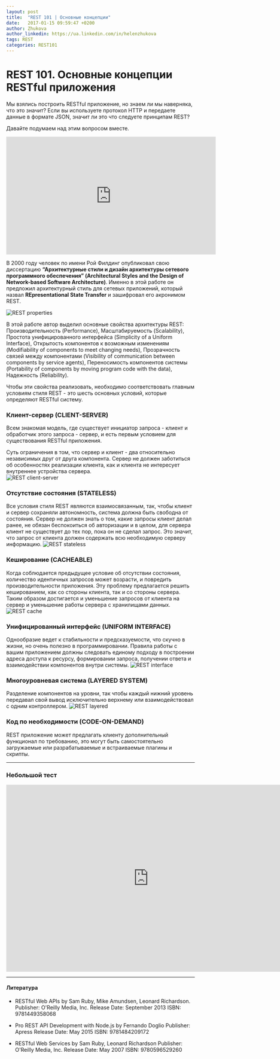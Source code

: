 ```yaml
---
layout: post
title:  "REST 101 | Основные концепции"
date:   2017-01-15 09:59:47 +0200
author: Zhukova
author_linkedin: https://ua.linkedin.com/in/helenzhukova
tags: REST
categories: REST101
---
```


# REST 101. Основные концепции RESTful приложения

Мы взялись построить RESTful приложение, но знаем ли мы наверняка, что это значит?
Если вы используете протокол HTTP и передаете данные в формате JSON, значит ли это что следуете принципам REST?

Давайте подумаем над этим вопросом вместе.

<div class="responsive-embed widescreen">
    <iframe width="560" height="315" src="https://www.youtube.com/embed/2CrjWD3VGG4" frameborder="0" allowfullscreen></iframe>
</div>

В 2000 году человек по имени Рой Филдинг опубликовал свою диссертацию **“Архитектурные стили и дизайн архитектуры сетевого программного обеспечения” (Architectural Styles and the Design of Network-based Software Architecture)**. Именно в этой работе он предложил архитектурный стиль для сетевых приложений, который назвал **REpresentational State Transfer** и зашифровал его  акронимом REST.

![REST properties](/rest_student/img/rest101/rest-properties.jpg)

В этой работе автор выделил основные свойства архитектуры REST: Производительность (Performance), Масштабируемость (Scalability), Простота унифицированного интерфейса (Simplicity of a Uniform Interface), Открытость компонентов к возможным изменениям (Modifiability of components to meet changing needs), Прозрачность связей между компонентами (Visibility of communication between components by service agents), Переносимость компонентов системы (Portability of components by moving program code with the data), Надежность (Reliability).

Чтобы эти свойства реализовать, необходимо соответствовать главным условиям стиля REST - это шесть основных условий, которые определяют RESTful систему.

### <span class="icon-homecode" id="one" data-magellan-target="one"></span> Клиент-сервер (CLIENT-SERVER)
Всем знакомая модель, где существует инициатор запроса - клиент и обработчик этого запроса - сервер, и есть первым условием для существования RESTful приложения. 

Суть ограничения в том, что сервер и клиент - два относительно независимых друг от друга компонента. Сервер не должен заботиться об особенностях реализации клиента, как и клиента не интересует внутреннее устройства сервера.  
![REST client-server](/rest_student/img/rest101/rest-client-server.jpg)

### <span class="icon-homecode" id="two" data-magellan-target="two"></span> Отсутствие состояния (STATELESS)
Все условия стиля REST являются взаимосвязанным, так, чтобы клиент и сервер сохраняли автономность, система должна быть свободна от состояния. Сервер не должен знать о том, какие запросы клиент делал ранее, не обязан беспокоиться об авторизации  и в целом, для сервера клиент не существует до тех пор,  пока он не сделал запрос. Это значит, что запрос от клиента должен содержать всю необходимую серверу информацию. 
![REST stateless](/rest_student/img/rest101/rest-stateless.jpg)

### <span class="icon-homecode" id="three" data-magellan-target="three"></span> Кеширование (CACHEABLE)
Когда соблюдается предыдущее условие об отсутствии состояния, количество идентичных запросов может возрасти, и повредить производительности приложения. Эту проблему предлагается решить кешированием, как со стороны клиента, так и со стороны сервера. Таким образом достигается и уменьшение запросов от клиента на сервер и уменьшение работы сервера с хранилищами данных.
![REST cache](/rest_student/img/rest101/rest-cache.jpg)

### <span class="icon-homecode" id="four" data-magellan-target="four"></span> Унифицированный интерфейс (UNIFORM INTERFACE)
Однообразие ведет к стабильности и предсказуемости, что скучно в жизни, но очень полезно в программировании. 
Правила работы с вашим приложением должны следовать единому подходу в построении адреса доступа к ресурсу, формировании запроса, получении ответа и взаимодействии компонентов внутри системы.
![REST interface](/rest_student/img/rest101/rest-inerface.jpg)

### <span class="icon-homecode" id="five" data-magellan-target="five"></span> Многоуровневая система (LAYERED SYSTEM)
Разделение компонентов на уровни, так чтобы каждый нижний уровень передавал свой вывод исключительно верхнему или взаимодействовал с одним контроллером.
![REST layered](/rest_student/img/rest101/rest-layered.jpg)

### <span class="icon-homecode" id="six" data-magellan-target="six"></span> Код по необходимости (CODE-ON-DEMAND)
REST приложение может предлагать клиенту дополнительный функционал по требованию, это могут быть самостоятельно загружаемые или разрабатываемые и встраиваемые плагины и скрипты.

---

### Небольшой тест

<iframe src="https://docs.google.com/forms/d/e/1FAIpQLScCnAfLRz47T6dc-qP7DDDwa8nPS32OnEuhzC1SNC-NA0ukyQ/viewform?embedded=true" width="760" height="500" frameborder="0" marginheight="0" marginwidth="0">Loading...</iframe>

---
#### Литература

- RESTful Web APIs by Sam Ruby, Mike Amundsen, Leonard Richardson. Publisher: O'Reilly Media, Inc. Release Date: September 2013 ISBN: 9781449358068

- Pro REST API Development with Node.js by Fernando Doglio Publisher: Apress Release Date: May 2015 ISBN: 9781484209172

- RESTful Web Services by Sam Ruby, Leonard Richardson Publisher: O'Reilly Media, Inc. Release Date: May 2007 ISBN: 9780596529260
